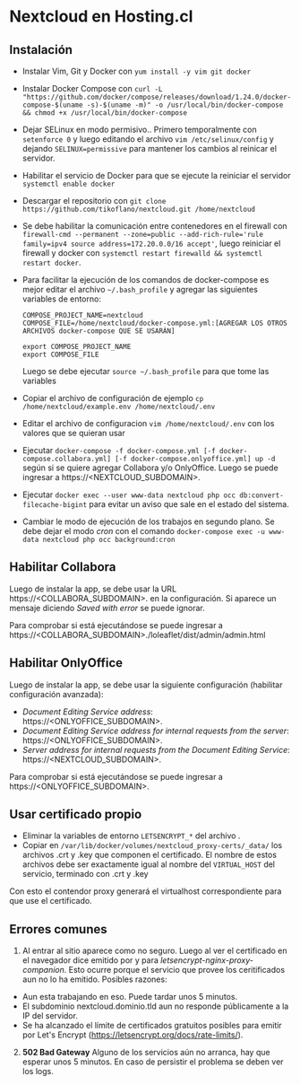 # Nextcloud en Hosting.cl

## Instalación
- Instalar Vim, Git y Docker con `yum install -y vim git docker`
- Instalar Docker Compose con `curl -L "https://github.com/docker/compose/releases/download/1.24.0/docker-compose-$(uname -s)-$(uname -m)" -o /usr/local/bin/docker-compose && chmod +x /usr/local/bin/docker-compose`
- Dejar SELinux en modo permisivo.. Primero temporalmente con `setenforce 0` y luego editando el archivo `vim /etc/selinux/config` y dejando `SELINUX=permissive` para mantener los cambios al reinicar el servidor.
- Habilitar el servicio de Docker para que se ejecute la reiniciar el servidor `systemctl enable docker` 
- Descargar el repositorio con `git clone https://github.com/tikoflano/nextcloud.git /home/nextcloud`
- Se debe habilitar la comunicación entre contenedores en el firewall con `firewall-cmd --permanent --zone=public --add-rich-rule='rule family=ipv4 source address=172.20.0.0/16 accept'`, luego reiniciar el firewall y docker con `systemctl restart firewalld && systemctl restart docker`.
- Para facilitar la ejecución de los comandos de docker-compose es mejor editar el archivo `~/.bash_profile` y agregar las siguientes variables de entorno:
  ```
  COMPOSE_PROJECT_NAME=nextcloud
  COMPOSE_FILE=/home/nextcloud/docker-compose.yml:[AGREGAR LOS OTROS ARCHIVOS docker-compose QUE SE USARÁN]
  
  export COMPOSE_PROJECT_NAME
  export COMPOSE_FILE
  ```
  Luego se debe ejecutar `source ~/.bash_profile` para que tome las variables
- Copiar el archivo de configuración de ejemplo `cp /home/nextcloud/example.env /home/nextcloud/.env`
- Editar el archivo de configuracion `vim /home/nextcloud/.env` con los valores que se quieran usar

- Ejecutar `docker-compose -f docker-compose.yml [-f docker-compose.collabora.yml] [-f docker-compose.onlyoffice.yml] up -d` según si se quiere agregar Collabora y/o OnlyOffice. Luego se puede ingresar a https://<NEXTCLOUD_SUBDOMAIN>.<DOMAIN>

- Ejecutar `docker exec --user www-data nextcloud php occ db:convert-filecache-bigint` para evitar un aviso que sale en el estado del sistema.
- Cambiar le modo de ejecución de los trabajos en segundo plano. Se debe dejar el modo *cron* con el comando `docker-compose exec -u www-data nextcloud php occ background:cron`

## Habilitar Collabora
Luego de instalar la app, se debe usar la URL https://<COLLABORA_SUBDOMAIN>.<DOMAIN> en la configuración. Si aparece un mensaje diciendo *Saved with error* se puede ignorar.

Para comprobar si está ejecutándose se puede ingresar a https://<COLLABORA_SUBDOMAIN>.<DOMAIN>/loleaflet/dist/admin/admin.html
  
## Habilitar OnlyOffice
Luego de instalar la app, se debe usar la siguiente configuración (habilitar configuración avanzada):
  - *Document Editing Service address*: https://<ONLYOFFICE_SUBDOMAIN>.<DOMAIN>
  - *Document Editing Service address for internal requests from the server*: https://<ONLYOFFICE_SUBDOMAIN>.<DOMAIN>
  - *Server address for internal requests from the Document Editing Service*: https://<NEXTCLOUD_SUBDOMAIN>.<DOMAIN>
  
Para comprobar si está ejecutándose se puede ingresar a https://<ONLYOFFICE_SUBDOMAIN>.<DOMAIN>
  
## Usar certificado propio
- Eliminar la variables de entorno `LETSENCRYPT_*` del archivo .
- Copiar en `/var/lib/docker/volumes/nextcloud_proxy-certs/_data/` los archivos .crt y .key que componen el certificado. El nombre de estos archivos debe ser exactamente igual al nombre del `VIRTUAL_HOST` del servicio, terminado con .crt y .key

Con esto el contendor proxy generará el virtualhost correspondiente para que use el certificado.
  
## Errores comunes
1. Al entrar al sitio aparece como no seguro. Luego al ver el certificado en el navegador dice emitido por y para *letsencrypt-nginx-proxy-companion*.
  Esto ocurre porque el servicio que provee los ceritificados aun no lo ha emitido. Posibles razones:
  - Aun esta trabajando en eso. Puede tardar unos 5 minutos.
  - El subdominio nextcloud.dominio.tld aun no responde públicamente a la IP del servidor.
  - Se ha alcanzado el límite de certificados gratuitos posibles para emitir por Let's Encrypt (https://letsencrypt.org/docs/rate-limits/). 
2. **502 Bad Gateway**
Alguno de los servicios aún no arranca, hay que esperar unos 5 minutos. En caso de persistir el problema se deben ver los logs.
